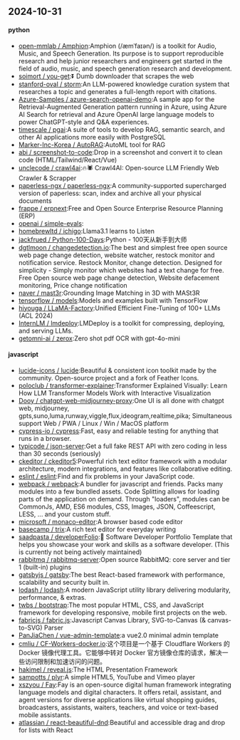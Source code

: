 ## 2024-10-31

#### python
* [open-mmlab / Amphion](https://github.com/open-mmlab/Amphion):Amphion (/æmˈfaɪən/) is a toolkit for Audio, Music, and Speech Generation. Its purpose is to support reproducible research and help junior researchers and engineers get started in the field of audio, music, and speech generation research and development.
* [soimort / you-get](https://github.com/soimort/you-get):⏬ Dumb downloader that scrapes the web
* [stanford-oval / storm](https://github.com/stanford-oval/storm):An LLM-powered knowledge curation system that researches a topic and generates a full-length report with citations.
* [Azure-Samples / azure-search-openai-demo](https://github.com/Azure-Samples/azure-search-openai-demo):A sample app for the Retrieval-Augmented Generation pattern running in Azure, using Azure AI Search for retrieval and Azure OpenAI large language models to power ChatGPT-style and Q&A experiences.
* [timescale / pgai](https://github.com/timescale/pgai):A suite of tools to develop RAG, semantic search, and other AI applications more easily with PostgreSQL
* [Marker-Inc-Korea / AutoRAG](https://github.com/Marker-Inc-Korea/AutoRAG):AutoML tool for RAG
* [abi / screenshot-to-code](https://github.com/abi/screenshot-to-code):Drop in a screenshot and convert it to clean code (HTML/Tailwind/React/Vue)
* [unclecode / crawl4ai](https://github.com/unclecode/crawl4ai):🔥🕷️ Crawl4AI: Open-source LLM Friendly Web Crawler & Scrapper
* [paperless-ngx / paperless-ngx](https://github.com/paperless-ngx/paperless-ngx):A community-supported supercharged version of paperless: scan, index and archive all your physical documents
* [frappe / erpnext](https://github.com/frappe/erpnext):Free and Open Source Enterprise Resource Planning (ERP)
* [openai / simple-evals](https://github.com/openai/simple-evals):
* [homebrewltd / ichigo](https://github.com/homebrewltd/ichigo):Llama3.1 learns to Listen
* [jackfrued / Python-100-Days](https://github.com/jackfrued/Python-100-Days):Python - 100天从新手到大师
* [dgtlmoon / changedetection.io](https://github.com/dgtlmoon/changedetection.io):The best and simplest free open source web page change detection, website watcher, restock monitor and notification service. Restock Monitor, change detection. Designed for simplicity - Simply monitor which websites had a text change for free. Free Open source web page change detection, Website defacement monitoring, Price change notification
* [naver / mast3r](https://github.com/naver/mast3r):Grounding Image Matching in 3D with MASt3R
* [tensorflow / models](https://github.com/tensorflow/models):Models and examples built with TensorFlow
* [hiyouga / LLaMA-Factory](https://github.com/hiyouga/LLaMA-Factory):Unified Efficient Fine-Tuning of 100+ LLMs (ACL 2024)
* [InternLM / lmdeploy](https://github.com/InternLM/lmdeploy):LMDeploy is a toolkit for compressing, deploying, and serving LLMs.
* [getomni-ai / zerox](https://github.com/getomni-ai/zerox):Zero shot pdf OCR with gpt-4o-mini

#### javascript
* [lucide-icons / lucide](https://github.com/lucide-icons/lucide):Beautiful & consistent icon toolkit made by the community. Open-source project and a fork of Feather Icons.
* [poloclub / transformer-explainer](https://github.com/poloclub/transformer-explainer):Transformer Explained Visually: Learn How LLM Transformer Models Work with Interactive Visualization
* [Dooy / chatgpt-web-midjourney-proxy](https://github.com/Dooy/chatgpt-web-midjourney-proxy):One UI is all done with chatgpt web, midjourney, gpts,suno,luma,runway,viggle,flux,ideogram,realtime,pika; Simultaneous support Web / PWA / Linux / Win / MacOS platform
* [cypress-io / cypress](https://github.com/cypress-io/cypress):Fast, easy and reliable testing for anything that runs in a browser.
* [typicode / json-server](https://github.com/typicode/json-server):Get a full fake REST API with zero coding in less than 30 seconds (seriously)
* [ckeditor / ckeditor5](https://github.com/ckeditor/ckeditor5):Powerful rich text editor framework with a modular architecture, modern integrations, and features like collaborative editing.
* [eslint / eslint](https://github.com/eslint/eslint):Find and fix problems in your JavaScript code.
* [webpack / webpack](https://github.com/webpack/webpack):A bundler for javascript and friends. Packs many modules into a few bundled assets. Code Splitting allows for loading parts of the application on demand. Through "loaders", modules can be CommonJs, AMD, ES6 modules, CSS, Images, JSON, Coffeescript, LESS, ... and your custom stuff.
* [microsoft / monaco-editor](https://github.com/microsoft/monaco-editor):A browser based code editor
* [basecamp / trix](https://github.com/basecamp/trix):A rich text editor for everyday writing
* [saadpasta / developerFolio](https://github.com/saadpasta/developerFolio):🚀 Software Developer Portfolio Template that helps you showcase your work and skills as a software developer. (This is currently not being actively maintained)
* [rabbitmq / rabbitmq-server](https://github.com/rabbitmq/rabbitmq-server):Open source RabbitMQ: core server and tier 1 (built-in) plugins
* [gatsbyjs / gatsby](https://github.com/gatsbyjs/gatsby):The best React-based framework with performance, scalability and security built in.
* [lodash / lodash](https://github.com/lodash/lodash):A modern JavaScript utility library delivering modularity, performance, & extras.
* [twbs / bootstrap](https://github.com/twbs/bootstrap):The most popular HTML, CSS, and JavaScript framework for developing responsive, mobile first projects on the web.
* [fabricjs / fabric.js](https://github.com/fabricjs/fabric.js):Javascript Canvas Library, SVG-to-Canvas (& canvas-to-SVG) Parser
* [PanJiaChen / vue-admin-template](https://github.com/PanJiaChen/vue-admin-template):a vue2.0 minimal admin template
* [cmliu / CF-Workers-docker.io](https://github.com/cmliu/CF-Workers-docker.io):这个项目是一个基于 Cloudflare Workers 的 Docker 镜像代理工具。它能够中转对 Docker 官方镜像仓库的请求，解决一些访问限制和加速访问的问题。
* [hakimel / reveal.js](https://github.com/hakimel/reveal.js):The HTML Presentation Framework
* [sampotts / plyr](https://github.com/sampotts/plyr):A simple HTML5, YouTube and Vimeo player
* [xszyou / Fay](https://github.com/xszyou/Fay):Fay is an open-source digital human framework integrating language models and digital characters. It offers retail, assistant, and agent versions for diverse applications like virtual shopping guides, broadcasters, assistants, waiters, teachers, and voice or text-based mobile assistants.
* [atlassian / react-beautiful-dnd](https://github.com/atlassian/react-beautiful-dnd):Beautiful and accessible drag and drop for lists with React
